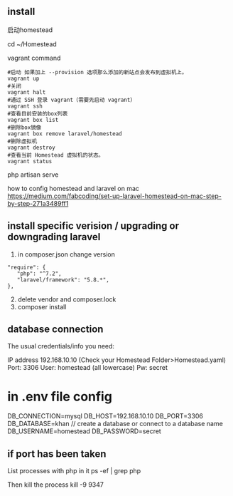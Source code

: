 
## install 
启动homestead

cd ~/Homestead 

vagrant command 
``` JS
#启动 如果加上 --provision 选项那么添加的新站点会发布到虚拟机上。
vagrant up
#关闭
vagrant halt
#通过 SSH 登录 vagrant（需要先启动 vagrant）
vagrant ssh
#查看目前安装的box列表
vagrant box list
#删除box镜像
vagrant box remove laravel/homestead
#删除虚拟机
vagrant destroy
#查看当前 Homestead 虚拟机的状态。
vagrant status
```



php artisan serve



how to config homestead and laravel on mac
https://medium.com/fabcoding/set-up-laravel-homestead-on-mac-step-by-step-271a3489ff1


## install specific verision / upgrading or downgrading laravel 

1. in composer.json change version 
``` JS
"require": {
   "php": "^7.2",
   "laravel/framework": "5.8.*",
},
```
2. delete vendor and composer.lock 
3. composer install 



## database connection 

The usual credentials/info you need:

IP address 192.168.10.10 (Check your Homestead Folder>Homestead.yaml)
Port: 3306
User: homestead (all lowercase)
Pw: secret


# in .env file config
DB_CONNECTION=mysql
DB_HOST=192.168.10.10
DB_PORT=3306
DB_DATABASE=khan   // create a database or connect to a database name 
DB_USERNAME=homestead
DB_PASSWORD=secret



## if port has been taken 

List processes with php in it
ps -ef | grep php

Then kill the process
kill -9 9347